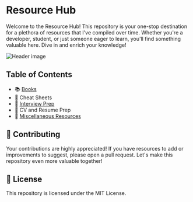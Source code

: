 # Resource Hub
Welcome to the Resource Hub! This repository is your one-stop destination for a plethora of resources that I've compiled over time. Whether you're a developer, student, or just someone eager to learn, you'll find something valuable here. Dive in and enrich your knowledge!

![Header image](https://www.promptcloud.com/wp-content/uploads/2017/10/sources-of-data-collection.png)

## Table of Contents
- 📚 [Books](https://github.com/MohamedGalal-2/Resources/tree/main/Books)
- 📝 Cheat Sheets
- 💼 [Interview Prep](https://github.com/MohamedGalal-2/Resources/tree/main/Interview%20Prep)
- 📰 CV and Resume Prep
- 🔗 [Miscellaneous Resources](https://github.com/MohamedGalal-2/Resources/tree/main/Resources)

## 🤝 Contributing
Your contributions are highly appreciated! If you have resources to add or improvements to suggest, please open a pull request. Let's make this repository even more valuable together!

## 📜 License
This repository is licensed under the MIT License.



